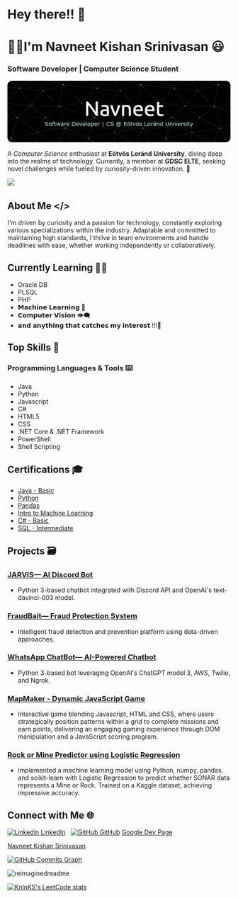 # Hey there!! 👋
  # 👨‍💻I'm Navneet Kishan Srinivasan 😃
### Software Developer | Computer Science Student

![Header](./github-header-img.png)



A *Computer Science* enthusiast at **Eötvös Loránd University**, diving deep into the realms of technology. Currently, a member at **GDSC ELTE**, seeking novel challenges while fueled by curiosity-driven innovation. 🚀


![](https://komarev.com/ghpvc/?username=NavneetKishanS&color=green)
## About Me </>

I'm driven by curiosity and a passion for technology, constantly exploring various specializations within the industry. Adaptable and committed to maintaining high standards, I thrive in team environments and handle deadlines with ease, whether working independently or collaboratively.

## Currently Learning 👩‍💻
  - Oracle DB
  - PLSQL
  - PHP 
  - 𝗠𝗮𝗰𝗵𝗶𝗻𝗲 𝗟𝗲𝗮𝗿𝗻𝗶𝗻𝗴 🤖
  - 𝗖𝗼𝗺𝗽𝘂𝘁𝗲𝗿 𝗩𝗶𝘀𝗶𝗼𝗻 👁️‍🗨️
  - 𝗮𝗻𝗱 𝗮𝗻𝘆𝘁𝗵𝗶𝗻𝗴 𝘁𝗵𝗮𝘁 𝗰𝗮𝘁𝗰𝗵𝗲𝘀 𝗺𝘆 𝗶𝗻𝘁𝗲𝗿𝗲𝘀𝘁 !!!🚀

## Top Skills 🚀

### Programming Languages & Tools ⌨️
- Java
- Python
- Javascript
- C#
- HTML5
- CSS
- .NET Core & .NET Framework
- PowerShell
- Shell Scripting
  
## Certifications 🎓

- [Java - Basic](https://github.com/NavneetKishanS/Certifications/blob/main/java_basic%20certificate_Navneet%20Kishan%20Srinivasan.pdf)
- [Python](https://github.com/NavneetKishanS/Certifications/blob/main/Navneet%20Kishan%20Srinivasan%20-%20Python.png)
- [Pandas](https://github.com/NavneetKishanS/Certifications/blob/main/Navneet%20Kishan%20Srinivasan%20-%20Pandas.png)
- [Intro to Machine Learning](https://github.com/NavneetKishanS/Certifications/blob/main/Navneet%20Kishan%20Srinivasan%20-%20Intro%20to%20Machine%20Learning.png)
- [C# - Basic](https://github.com/NavneetKishanS/Certifications/blob/main/C%23(basic)%20Certificate_Navneet%20Kishan%20Srinivasan.pdf)
- [SQL - Intermediate](https://github.com/NavneetKishanS/Certifications/blob/main/sql_intermediate%20certificate_Navneet%20Kishan%20Srinivasan.pdf)

## Projects 🗃️

### [JARVIS— AI Discord Bot](https://github.com/NavneetKishanS/JARVIS_DiscordBot)
- Python 3-based chatbot integrated with Discord API and OpenAI's text-davinci-003 model.

### [FraudBait— Fraud Protection System](https://github.com/NavneetKishanS/FraudBait_FraudProtectionProgram)
- Intelligent fraud detection and prevention platform using data-driven approaches.

### [WhatsApp ChatBot— AI-Powered Chatbot](https://github.com/NavneetKishanS/WhatsAppChatBot)
- Python 3-based bot leveraging OpenAI's ChatGPT model 3, AWS, Twilio, and Ngrok.

### [MapMaker - Dynamic JavaScript Game](https://navneetkishans.github.io/mapmaker/)
- Interactive game blending Javascript, HTML and CSS, where users strategically position patterns within a grid to complete missions and earn points, delivering an engaging gaming experience through DOM manipulation and a JavaScript scoring program.

### [Rock or Mine Predictor using Logistic Regression](https://github.com/NavneetKishanS/rock-or-mine-predictor)
- Implemented a machine learning model using Python, numpy, pandas, and scikit-learn with Logistic Regression to predict whether SONAR data represents a Mine or Rock. Trained on a Kaggle dataset, achieving impressive accuracy.

## Connect with Me 🌐

[![Linkedin](https://i.stack.imgur.com/gVE0j.png) LinkedIn](https://www.linkedin.com/in/navneet-kishan-s)
&nbsp;
[![GitHub](https://i.stack.imgur.com/tskMh.png) GitHub](https://github.com/NavneetKishanS)
[Google Dev Page](https://g.dev/navneetkishan)

<!-- Feel free to add more sections or customize as needed -->
<div class="badge-base LI-profile-badge" data-locale="en_US" data-size="medium" data-theme="light" data-type="VERTICAL" data-vanity="navneet-kishan-s" data-version="v1"><a class="badge-base__link LI-simple-link" href="https://hu.linkedin.com/in/navneet-kishan-s?trk=profile-badge">Navneet Kishan Srinivasan</a></div>

<a href="http://www.github.com/NavneetKishanS"><img src="https://github-readme-activity-graph.cyclic.app/graph?username=NavneetKishanS&bg_color=1c1917&color=ffffff&line=0891b2&point=ffffff&area_color=1c1917&area=true&hide_border=true&custom_title=GitHub%20Commits%20Graph" alt="GitHub Commits Graph" /></a>


<img src="https://myreadme.vercel.app/api/embed/NavneetKishanS?panels=userstatistics,toprepositories,toplanguages,commitgraph" alt="reimaginedreadme" />

[![KnlnKS's LeetCode stats](https://leetcode-stats-six.vercel.app/api?username=navneetkishan)](https://github.com/navneetkishan/github-readme)
              
